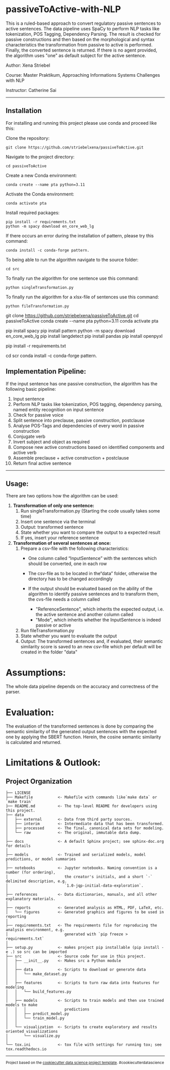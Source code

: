 passiveToActive-with-NLP
========================

This is a ruled-based approach to convert regulatory passive sentences to active sentences. The data pipeline uses SpaCy to perform NLP tasks like tokenization, POS Tagging, Dependency Parsing. The result is checked for passive constructions and then based on the morphological and syntax characteristics the transformation from passive to active is performed. Finally, the converted sentence is returned. If there is no agent provided, the algorithm uses "one" as default subject for the active sentence.

Author: Xena Striebel

Course: Master Praktikum, Approaching Informations Systems Challenges with NLP

Instructor: Catherine Sai

---

## **Installation**

For installing and running this project please use conda and proceed like this:

Clone the repository:

```
git clone https://github.com/striebelxena/passiveToActive.git

```

Navigate to the project directory:

```
cd passiveToActive
```

Create a new Conda environment:

```
conda create --name pta python=3.11
```

Activate the Conda environment:

```
conda activate pta
```

Install required packages:

```
pip install -r requirements.txt
python -m spacy download en_core_web_lg 
```

If there occurs an error during the installation of pattern, please try this command:

```
conda install -c conda-forge pattern.
```

To being able to run the algorithm navigate to the source folder:

```
cd src
```

To finally run the algorithm for one sentence use this command:

```
python singleTransformation.py
```

To finally run the algorithm for a xlsx-file of sentences use this command:

```
python fileTransformation.py
```

git clone https://github.com/striebelxena/passiveToActive.git
cd passiveToActive
conda create --name pta python=3.11
conda activate pta

pip install spacy
pip install pattern
python -m spacy download en_core_web_lg
pip install langdetect
pip install pandas
pip install openpyxl

pip install -r requirements.txt

cd scr
 conda install -c conda-forge pattern.

Implementation Pipeline:
------------------------

If the input sentence has one passive construction, the algorithm has the following basic pipeline:

1. Input sentence
2. Perform NLP tasks like tokenization, POS tagging, dependency parsing, named entity recognition on input sentence
3. Check for passive voice
4. Split sentence into preclause, passive construction, postclause
5. Analyse POS-Tags and dependencies of every word in passive construction
6. Conjugate verb
7. Invert subject and object as required
8. Compose new active constructions based on identified components and active verb
9. Assemble preclause + active construction + postclause
10. Return final active sentence

---

Usage:
------

There are two options how the algorithm can be used:

1. **Transformation of only one sentence:**
   1. Run singleTransformation.py (Starting the code usually takes some time)
   2. Insert one sentence via the terminal
   3. Output: transformed sentence
   4. State whether you want to compare the output to a expected result
   5. If yes, insert your reference sentence
2. **Transformation of several sentences at once:**
   1. Prepare a csv-file with the following characteristics:
      * One column called “InputSentence” with
        the sentences which should be converted, one in each row
      * The csv-file as to be located in the“data”
        folder, otherwise the directory has to be changed accordingly
      * If the output should be evaluated based on the ability of the algorithm to identify passive sentences and to transform them, the cvs-file needs a column called

        * "ReferenceSentence", which
          inherits the expected output, i.e. the active sentence and another column called
        * "Mode", which inherits whether the InputSentence is indeed passive or active
   2. Run fileTransformation.py
   3. State whether you want to evaluate the output
   4. Output: The transformed sentences and, if evaluated, their semantic similarity score is saved to an new csv-file which per default will be created in the folder "data"

# Assumptions:

The whole data pipeline depends on the accuracy and correctness of the parser.

# Evaluation:

The evaluation of the transformed sentences is done by comparing the semantic similarity of the generated output sentences with the expected one by applying the SBERT function. Herein, the cosine semantic similarity is calculated and returned.

# Limitations & Outlook:

Project Organization
--------------------

    ├── LICENSE
    ├── Makefile           <- Makefile with commands like`make data` or `make train`
    ├── README.md          <- The top-level README for developers using this project.
    ├── data
    │   ├── external       <- Data from third party sources.
    │   ├── interim        <- Intermediate data that has been transformed.
    │   ├── processed      <- The final, canonical data sets for modeling.
    │   └── raw            <- The original, immutable data dump.
    │
    ├── docs               <- A default Sphinx project; see sphinx-doc.org for details
    │
    ├── models             <- Trained and serialized models, model predictions, or model summaries
    │
    ├── notebooks          <- Jupyter notebooks. Naming convention is a number (for ordering),
    │                         the creator's initials, and a short `-` delimited description, e.g.
    │                         `1.0-jqp-initial-data-exploration`.
    │
    ├── references         <- Data dictionaries, manuals, and all other explanatory materials.
    │
    ├── reports            <- Generated analysis as HTML, PDF, LaTeX, etc.
    │   └── figures        <- Generated graphics and figures to be used in reporting
    │
    ├── requirements.txt   <- The requirements file for reproducing the analysis environment, e.g.
    │                         generated with `pip freeze > requirements.txt`
    │
    ├── setup.py           <- makes project pip installable (pip install -e .) so src can be imported
    ├── src                <- Source code for use in this project.
    │   ├── __init__.py    <- Makes src a Python module
    │   │
    │   ├── data           <- Scripts to download or generate data
    │   │   └── make_dataset.py
    │   │
    │   ├── features       <- Scripts to turn raw data into features for modeling
    │   │   └── build_features.py
    │   │
    │   ├── models         <- Scripts to train models and then use trained models to make
    │   │   │                 predictions
    │   │   ├── predict_model.py
    │   │   └── train_model.py
    │   │
    │   └── visualization  <- Scripts to create exploratory and results oriented visualizations
    │       └── visualize.py
    │
    └── tox.ini            <- tox file with settings for running tox; see tox.readthedocs.io

---

<p><small>Project based on the <a target="_blank" href="https://drivendata.github.io/cookiecutter-data-science/">cookiecutter data science project template</a>. #cookiecutterdatascience</small></p>
